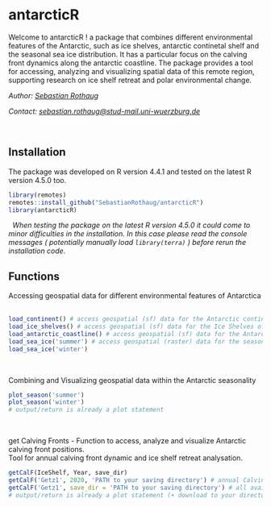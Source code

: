# antarcticR
Welcome to antarcticR ! a package that combines different environmental features of the Antarctic, such as ice shelves, antarctic continetal shelf and the seasonal sea ice distribution. 
It has a particular focus on the calving front dynamics along the antarctic coastline. 
The package provides a tool for accessing, analyzing and visualizing spatial data of this remote region, supporting research on ice shelf retreat and polar environmental change.
&nbsp;

*Author: [Sebastian Rothaug](http://students.eagle-science.org/students/students-2024/sebastian/)*

*Contact: sebastian.rothaug@stud-mail.uni-wuerzburg.de*

&nbsp;

## Installation
The package was developed on R version 4.4.1 and tested on the latest R version 4.5.0 too.
&nbsp;
```R
library(remotes)
remotes::install_github("SebastianRothaug/antarcticR")
library(antarcticR)
```
&nbsp;
*When testing the package on the latest R version 4.5.0 it could come to minor difficulties in the installation.
In this case please read the console messages ( potentially manually load `library(terra)` ) before rerun the installation code.*

## Functions
Accessing geospatial data for different environmental features of Antarctica
&nbsp;
```R
load_continent() # access geospatial (sf) data for the Antarctic continental shelf
load_ice_shelves() # access geospatial (sf) data for the Ice Shelves of Antarctica
load_antarctic_coastline() # access geospatial (sf) data for the Antarctic coastline
load_sea_ice('summer') # access geospatial (raster) data for the seasonal Sea Ice thickness and distribution
load_sea_ice('winter')
```
&nbsp;

Combining and Visualizing geospatial data within the Antarctic seasonality
&nbsp;
```R
plot_season('summer')
plot_season('winter')
# output/return is already a plot statement
```
&nbsp;

get Calving Fronts - Function to access, analyze and visualize Antarctic calving front positions. <br>
Tool for annual calving front dynamic and ice shelf retreat analysation.
&nbsp;
```R
getCalF(IceShelf, Year, save_dir)
getCalF('Getz1', 2020, 'PATH to your saving directory') # annual Calving Front position of a particular year (download data + plot)
getCalF('Getz1', save_dir = 'PATH to your saving directory') # all availble annual Calving Front dynamics of the Ice Shelf (download data + plot)
# output/return is already a plot statement (+ download to your directory)
```
&nbsp;
